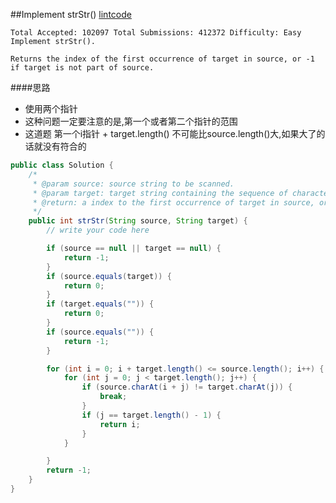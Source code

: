 ##Implement strStr()
[lintcode](https://www.lintcode.com/problem/implement-strstr/description)

	Total Accepted: 102097 Total Submissions: 412372 Difficulty: Easy
	Implement strStr().

	Returns the index of the first occurrence of target in source, or -1 if target is not part of source.

####思路
- 使用两个指针
- 这种问题一定要注意的是,第一个或者第二个指针的范围
- 这道题 第一个i指针 + target.length() 不可能比source.length()大,如果大了的话就没有符合的

```java
public class Solution {
    /*
     * @param source: source string to be scanned.
     * @param target: target string containing the sequence of characters to match
     * @return: a index to the first occurrence of target in source, or -1  if target is not part of source.
     */
    public int strStr(String source, String target) {
        // write your code here

        if (source == null || target == null) {
            return -1;
        }
        if (source.equals(target)) {
            return 0;
        }
        if (target.equals("")) {
            return 0;
        }
        if (source.equals("")) {
            return -1;
        }

        for (int i = 0; i + target.length() <= source.length(); i++) {
            for (int j = 0; j < target.length(); j++) {
                if (source.charAt(i + j) != target.charAt(j)) {
                    break;
                }
                if (j == target.length() - 1) {
                    return i;
                }
            }

        }
        return -1;
    }
}
```
